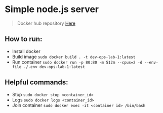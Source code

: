 # Simple node.js server

> Docker hub repository [Here](https://hub.docker.com/r/vadymprokhorchuk/dev-ops-lab-1)

## How to run:
- Install docker
- Build image `sudo docker build . -t dev-ops-lab-1:latest`
- Run container `sudo docker run -p 80:80 -m 512m --cpus=2 -d --env-file ./.env dev-ops-lab-1:latest`

## Helpful commands:
- Stop `sudo docker stop <container_id>`
- Logs `sudo docker logs <container_id>`
- Join container `sudo docker exec -it <container id> /bin/bash`